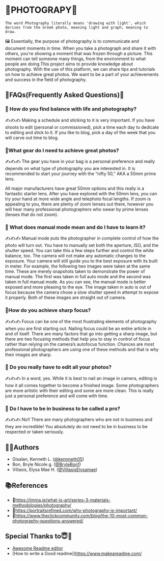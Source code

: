 
# 📸PHOTOGRAPY📸

    The word Photography literally means 'drawing with light', which derives from the Greek photo, meaning light and graph, meaning to draw. 

🖼 Essentially, the purpose of photography is to communicate and document moments in time. When you take a photograph and share it with others, you're showing a moment that was frozen through a picture. This moment can tell someone many things, from the environment to what people are doing.This project aims to provide knowledge about photography. With the use of this platform, we can share tips and tutorials on how to achieve great photos. We want to be a part of your achievements and success in the field of photography.


## 🧠FAQs(Frequently Asked Questions)🧠

### 🤔 How do you find balance with life and photography?
✍✍✍ Making a schedule and sticking to it is very important. If you have shoots to edit (personal or commissioned), pick a time each day to dedicate to editing and stick to it. If you like to blog, pick a day of the week that you will carve out time to blog.

### 🤔What gear do I need to achieve great photos?
✍✍✍ The gear you have in your bag is a personal preference and really depends on what type of photography you are interested in. It is recommended to start your journey with the “nifty 50,” AKA a 50mm prime lens.

All major manufacturers have great 50mm options and this really is a fantastic starter lens. After you have explored with the 50mm lens, you can try your hand at more wide angle and telephoto focal lengths. If zoom is appealing to you, there are plenty of zoom lenses out there, however you will hear many professional photographers who swear by prime lenses (lenses that do not zoom).

### 🤔 What does manual mode mean and do I have to learn it?
✍✍✍ Manual mode puts the photographer in complete control of how the photo will turn out. You have to manually set both the aperture, ISO, and the shutter speed. You can take this a few steps further and control the white balance, too. The camera will not make any automatic changes to the exposure. Your camera will still guide you to the best exposure with its built in meter.
For example, the following two images were taken at the same time. These are merely snapshots taken to demonstrate the power of manual mode. The first was taken in full auto mode and the second was taken in full manual mode. As you can see, the manual mode is better exposed and more pleasing to the eye. The image taken in auto is out of focus because the camera chose a slow shutter speed in attempt to expose it properly. Both of these images are straight out of camera.

### 🤔How do you achieve sharp focus?
✍✍✍ Focus can be one of the most frustrating elements of photography when you are first starting out. Nailing focus could be an entire article in and of itself. There are many factors that go into getting a sharp image, but there are two focusing methods that help you to stay in control of focus rather than relying on the camera’s autofocus function. Chances are most professional photographers are using one of these methods and that is why their images are sharp.

### 🤔 Do you really have to edit all your photos?
✍✍✍ In a word, yes. While it is best to nail an image in camera, editing is how it all comes together to become a finished image. Some photographers are more artistic with their editing and some are more clean. This is really just a personal preference and will come with time.

###  🤔 Do I have to be in business to be called a pro?
✍✍✍ No!! There are many photographers who are not in business and they are incredible! You absolutely do not need to be in business to be respected or taken seriously.
 

## 👨‍⚖️Authors

- Gisalan, Kenneth L. ([@kennneth05](https://www.github.com/kennneth05))
- Bon, Bryle Nicole g. ([@BryleBon1](https://www.github.com/BryleBon1))
- Villasis, Elysa Mae H. ([@VillasisElysamae](https://www.github.com/VillasisElysamae))


## 📚References

- 🔗https://imma.ie/what-is-art/series-3-materials-methodologies/photography/
- 🔗https://portraitsrefined.com/why-photography-is-important/
- 🔗https://www.theclickcommunity.com/blog/the-10-most-common-photography-questions-answered/


## Special Thanks to😇🙏

 - [Awesome Readme editor](https://readme.so/)
 - [How to write a Good readme](https://www.makeareadme.com/

